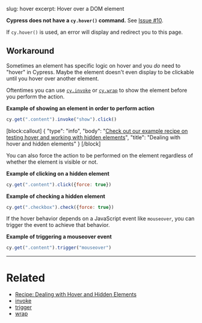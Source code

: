 slug: hover
excerpt: Hover over a DOM element

**Cypress does not have a `cy.hover()` command.** See [Issue #10](https://github.com/cypress-io/cypress/issues/10).

If `cy.hover()` is used, an error will display and redirect you to this page.

## Workaround

Sometimes an element has specific logic on hover and you *do* need to "hover" in Cypress. Maybe the element doesn't even display to be clickable until you hover over another element.

Oftentimes you can use [`cy.invoke`](https://on.cypress.io/api/invoke) or [`cy.wrap`](https://on.cypress.io/api/wrap) to show the element before you perform the action.

**Example of showing an element in order to perform action**
```javascript
cy.get(".content").invoke("show").click()
```

[block:callout]
{
  "type": "info",
  "body": "[Check out our example recipe on testing hover and working with hidden elements](https://github.com/cypress-io/cypress-example-recipes/blob/master/cypress/integration/hover_hidden_elements.js)",
  "title": "Dealing with hover and hidden elements"
}
[/block]

You can also force the action to be performed on the element regardless of whether the element is visible or not.

**Example of clicking on a hidden element**
```javascript
cy.get(".content").click({force: true})
```

**Example of checking a hidden element**
```javascript
cy.get(".checkbox").check({force: true})
```

If the hover behavior depends on a JavaScript event like `mouseover`, you can trigger the event to achieve that behavior.

**Example of triggering a mouseover event**
```javascript
cy.get(".content").trigger("mouseover")
```

***

# Related

- [Recipe: Dealing with Hover and Hidden Elements](https://github.com/cypress-io/cypress-example-recipes/blob/master/cypress/integration/hover_hidden_elements.js)
- [invoke](https://on.cypress.io/api/invoke)
- [trigger](https://on.cypress.io/api/trigger)
- [wrap](https://on.cypress.io/api/wrap)

